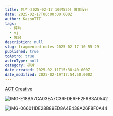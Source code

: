 ```yaml
---
title: 碎片-2025-02-17 10时55分 做事设计
date: 2025-02-17T00:00:00.000Z
author: KazooTTT
tags:
  - 碎片
  - vj
  - 舞台
description: null
slug: fragmented-notes-2025-02-17-10-55-29
published: true
toAstro: true
astroType: null
category: 碎片
date_created: 2025-02-11T15:38:40.000Z
date_modified: 2025-02-19T17:54:50.000Z
---
```


[ACT Creative](<https://actcreative.tw/>)

![IMG-E18BA7CA03EA7C36FDE6FF2F9B3A0542](/mdImages/IMG-E18BA7CA03EA7C36FDE6FF2F9B3A0542.png)

![IMG-066011DE28B89ED8A4E438A26F8F0A44](/mdImages/IMG-066011DE28B89ED8A4E438A26F8F0A44.png)
